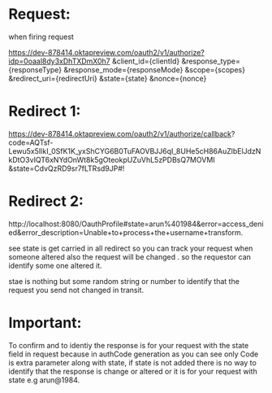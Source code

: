 Request:
========
when firing request

https://dev-878414.oktapreview.com/oauth2/v1/authorize?idp=0oaal8dy3xDhTXDmX0h7
&client_id={clientId}
&response_type={responseType}
&response_mode={responseMode}
&scope={scopes}
&redirect_uri={redirectUri}
&state={state}
&nonce={nonce}


Redirect 1:
============
https://dev-878414.oktapreview.com/oauth2/v1/authorize/callback?
code=AQTsf-Lewu5x5IlkI_0SfK1K_yxShCYG6B0TuFAOVBJJ6qI_8UHe5cH86AuZlbElJdzNkDtO3vIQT6xNYdOnWt8k5gOteokpUZuVhL5zPDBsQ7MOVMI
&state=CdvQzRD9sr7fLTRsd9JP#!


Redirect 2:
===========
http://localhost:8080/OauthProfile#state=arun%401984&error=access_denied&error_description=Unable+to+process+the+username+transform.

 see state is get carried in all redirect so you can track your request when someone altered also
 the request will be changed . so the requestor can identify some one altered it.
 
 stae is nothing but some random string or number to identify that the request you send not changed in transit.
 
 Important:
 ==========
 To confirm and to identiy the response is for your request with the state field in request because in authCode generation
 as you can see only Code is extra parameter along with state, if state is not added there is no way to identify
 that the response is change or altered or it is for your request with state e.g arun@1984.
